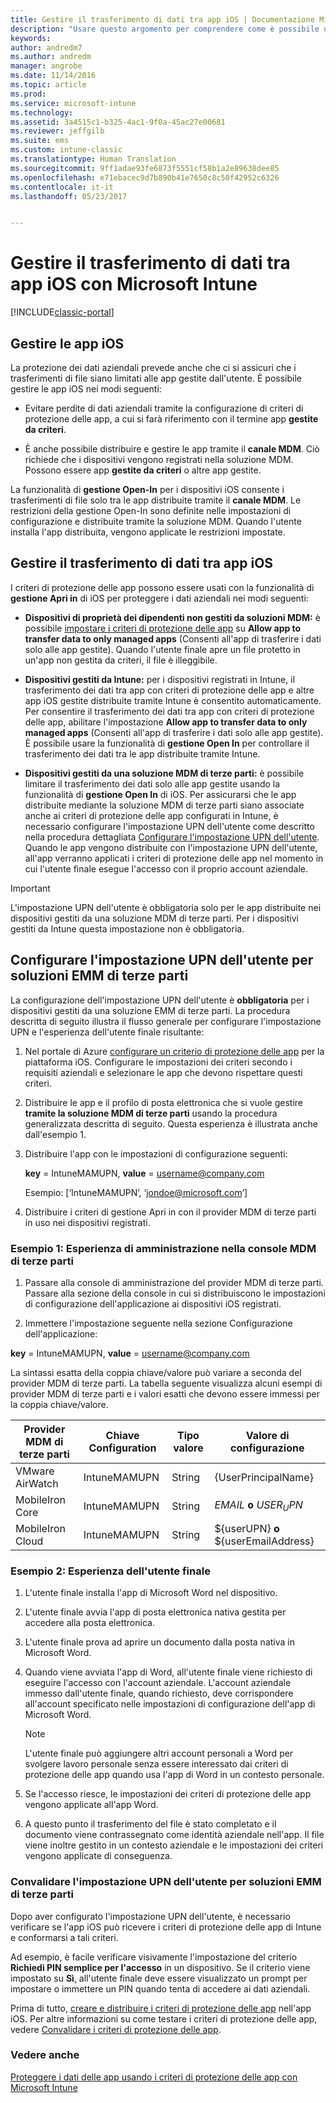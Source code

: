 ```yaml
---
title: Gestire il trasferimento di dati tra app iOS | Documentazione Microsoft
description: "Usare questo argomento per comprendere come è possibile usare la funzionalità Apri in di iOS e i criteri di gestione delle app mobili per gestire i trasferimenti di dati tra le app."
keywords: 
author: andredm7
ms.author: andredm
manager: angrobe
ms.date: 11/14/2016
ms.topic: article
ms.prod: 
ms.service: microsoft-intune
ms.technology: 
ms.assetid: 3a4515c1-b325-4ac1-9f0a-45ac27e00681
ms.reviewer: jeffgilb
ms.suite: ems
ms.custom: intune-classic
ms.translationtype: Human Translation
ms.sourcegitcommit: 9ff1adae93fe6873f5551cf58b1a2e89638dee85
ms.openlocfilehash: e71ebacec9d7b890b41e7650c8c50f42952c6326
ms.contentlocale: it-it
ms.lasthandoff: 05/23/2017


---
```


# <a name="manage-data-transfer-between-ios-apps-with-microsoft-intune"></a>Gestire il trasferimento di dati tra app iOS con Microsoft Intune

[!INCLUDE[classic-portal](../includes/classic-portal.md)]

## <a name="manage-ios-apps"></a>Gestire le app iOS
La protezione dei dati aziendali prevede anche che ci si assicuri che i trasferimenti di file siano limitati alle app gestite dall'utente.  È possibile gestire le app iOS nei modi seguenti:

-   Evitare perdite di dati aziendali tramite la configurazione di criteri di protezione delle app, a cui si farà riferimento con il termine app **gestite da criteri**.

-   È anche possibile distribuire e gestire le app tramite il **canale MDM**.  Ciò richiede che i dispositivi vengono registrati nella soluzione MDM. Possono essere app **gestite da criteri** o altre app gestite.

La funzionalità di **gestione Open-In** per i dispositivi iOS consente i trasferimenti di file solo tra le app distribuite tramite il **canale MDM**. Le restrizioni della gestione Open-In sono definite nelle impostazioni di configurazione e distribuite tramite la soluzione MDM.  Quando l'utente installa l'app distribuita, vengono applicate le restrizioni impostate.

##  <a name="manage-data-transfer-between-ios-apps"></a>Gestire il trasferimento di dati tra app iOS
I criteri di protezione delle app possono essere usati con la funzionalità di **gestione Apri in** di iOS per proteggere i dati aziendali nei modi seguenti:

-   **Dispositivi di proprietà dei dipendenti non gestiti da soluzioni MDM:** è possibile [impostare i criteri di protezione delle app](create-and-deploy-mobile-app-management-policies-with-microsoft-intune.md) su **Allow app to transfer data to only managed apps** (Consenti all'app di trasferire i dati solo alle app gestite). Quando l'utente finale apre un file protetto in un'app non gestita da criteri, il file è illeggibile.

-   **Dispositivi gestiti da Intune:** per i dispositivi registrati in Intune, il trasferimento dei dati tra app con criteri di protezione delle app e altre app iOS gestite distribuite tramite Intune è consentito automaticamente. Per consentire il trasferimento dei dati tra app con criteri di protezione delle app, abilitare l'impostazione **Allow app to transfer data to only managed apps** (Consenti all'app di trasferire i dati solo alle app gestite). È possibile usare la funzionalità di **gestione Open In** per controllare il trasferimento dei dati tra le app distribuite tramite Intune.   

-   **Dispositivi gestiti da una soluzione MDM di terze parti:** è possibile limitare il trasferimento dei dati solo alle app gestite usando la funzionalità di **gestione Open In** di iOS.
Per assicurarsi che le app distribuite mediante la soluzione MDM di terze parti siano associate anche ai criteri di protezione delle app configurati in Intune, è necessario configurare l'impostazione UPN dell'utente come descritto nella procedura dettagliata [Configurare l'impostazione UPN dell'utente](#configure-user-upn-setting-for-third-party-emm).  Quando le app vengono distribuite con l'impostazione UPN dell'utente, all'app verranno applicati i criteri di protezione delle app nel momento in cui l'utente finale esegue l'accesso con il proprio account aziendale.

> [!IMPORTANT]
> L'impostazione UPN dell'utente è obbligatoria solo per le app distribuite nei dispositivi gestiti da una soluzione MDM di terze parti.  Per i dispositivi gestiti da Intune questa impostazione non è obbligatoria.

## <a name="configure-user-upn-setting-for-third-party-emm"></a>Configurare l'impostazione UPN dell'utente per soluzioni EMM di terze parti
La configurazione dell'impostazione UPN dell'utente è **obbligatoria** per i dispositivi gestiti da una soluzione EMM di terze parti. La procedura descritta di seguito illustra il flusso generale per configurare l'impostazione UPN e l'esperienza dell'utente finale risultante:


1.  Nel portale di Azure [configurare un criterio di protezione delle app](create-and-deploy-mobile-app-management-policies-with-microsoft-intune.md) per la piattaforma iOS. Configurare le impostazioni dei criteri secondo i requisiti aziendali e selezionare le app che devono rispettare questi criteri.

2.  Distribuire le app e il profilo di posta elettronica che si vuole gestire **tramite la soluzione MDM di terze parti** usando la procedura generalizzata descritta di seguito. Questa esperienza è illustrata anche dall'esempio 1.

  1.  Distribuire l'app con le impostazioni di configurazione seguenti:

      **key** = IntuneMAMUPN, **value** = <username@company.com>

      Esempio: [‘IntuneMAMUPN’, ‘jondoe@microsoft.com’]

  2.  Distribuire i criteri di gestione Apri in con il provider MDM di terze parti in uso nei dispositivi registrati.


### <a name="example-1-admin-experience-in-third-party-mdm-console"></a>Esempio 1: Esperienza di amministrazione nella console MDM di terze parti

1. Passare alla console di amministrazione del provider MDM di terze parti. Passare alla sezione della console in cui si distribuiscono le impostazioni di configurazione dell'applicazione ai dispositivi iOS registrati.

2. Immettere l'impostazione seguente nella sezione Configurazione dell'applicazione:

  **key** = IntuneMAMUPN, **value** = <username@company.com>

  La sintassi esatta della coppia chiave/valore può variare a seconda del provider MDM di terze parti. La tabella seguente visualizza alcuni esempi di provider MDM di terze parti e i valori esatti che devono essere immessi per la coppia chiave/valore.

|Provider MDM di terze parti| Chiave Configuration | Tipo valore | Valore di configurazione|
| ------- | ---- | ---- | ---- |
| VMware AirWatch | IntuneMAMUPN | String | {UserPrincipalName}|
| MobileIron Core | IntuneMAMUPN | String | $EMAIL$ **o** $USER_UPN$ |
| MobileIron Cloud | IntuneMAMUPN | String | ${userUPN} **o** ${userEmailAddress} |

### <a name="example-2-end-user-experience"></a>Esempio 2: Esperienza dell'utente finale

1.  L'utente finale installa l'app di Microsoft Word nel dispositivo.

2.  L'utente finale avvia l'app di posta elettronica nativa gestita per accedere alla posta elettronica.

3.  L'utente finale prova ad aprire un documento dalla posta nativa in Microsoft Word.

4.  Quando viene avviata l'app di Word, all'utente finale viene richiesto di eseguire l'accesso con l'account aziendale.  L'account aziendale immesso dall'utente finale, quando richiesto, deve corrispondere all'account specificato nelle impostazioni di configurazione dell'app di Microsoft Word.

    > [!NOTE]
    > L'utente finale può aggiungere altri account personali a Word per svolgere lavoro personale senza essere interessato dai criteri di protezione delle app quando usa l'app di Word in un contesto personale.

5.  Se l'accesso riesce, le impostazioni dei criteri di protezione delle app vengono applicate all'app Word.

6.  A questo punto il trasferimento del file è stato completato e il documento viene contrassegnato come identità aziendale nell'app. Il file viene inoltre gestito in un contesto aziendale e le impostazioni dei criteri vengono applicate di conseguenza.

### <a name="validate-user-upn-setting-for-third-party-emm"></a>Convalidare l'impostazione UPN dell'utente per soluzioni EMM di terze parti

Dopo aver configurato l'impostazione UPN dell'utente, è necessario verificare se l'app iOS può ricevere i criteri di protezione delle app di Intune e conformarsi a tali criteri.

Ad esempio, è facile verificare visivamente l'impostazione del criterio **Richiedi PIN semplice per l'accesso** in un dispositivo. Se il criterio viene impostato su **Sì**, all'utente finale deve essere visualizzato un prompt per impostare o immettere un PIN quando tenta di accedere ai dati aziendali.

Prima di tutto, [creare e distribuire i criteri di protezione delle app](create-and-deploy-mobile-app-management-policies-with-microsoft-intune.md)  nell'app iOS. Per altre informazioni su come testare i criteri di protezione delle app, vedere [Convalidare i criteri di protezione delle app](validate-mobile-application-management.md).



### <a name="see-also"></a>Vedere anche
[Proteggere i dati delle app usando i criteri di protezione delle app con Microsoft Intune](protect-app-data-using-mobile-app-management-policies-with-microsoft-intune.md)

